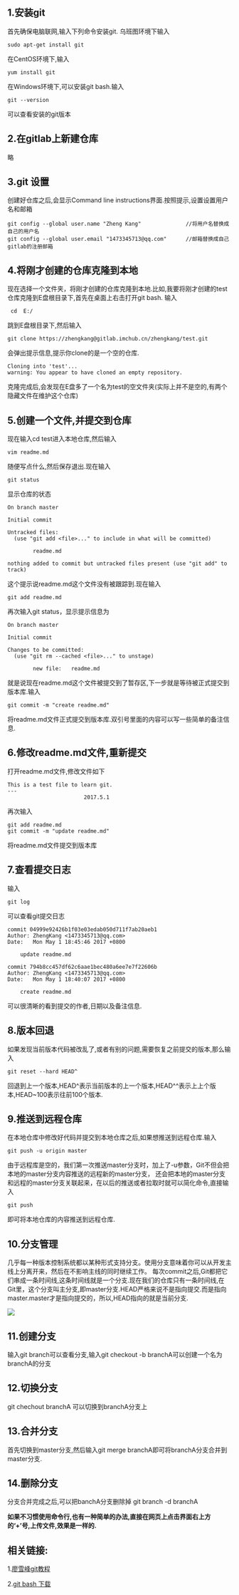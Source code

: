 1.安装git
---
首先确保电脑联网,输入下列命令安装git.
乌班图环境下输入
```
sudo apt-get install git
```
在CentOS环境下,输入
```
yum install git
```

在Windows环境下,可以安装git bash.输入
```
git --version
```
可以查看安装的git版本

2.在gitlab上新建仓库
---
略

3.git 设置
---
创建好仓库之后,会显示Command line instructions界面.按照提示,设置设置用户名和邮箱
```
git config --global user.name "Zheng Kang"              //将用户名替换成自己的用户名
git config --global user.email "1473345713@qq.com"      //邮箱替换成自己gitlab的注册邮箱
```
4.将刚才创建的仓库克隆到本地
---
现在选择一个文件夹，将刚才创建的仓库克隆到本地.比如,我要将刚才创建的test仓库克隆到E盘根目录下,首先在桌面上右击打开git bash.
输入
```
 cd  E:/
```
跳到E盘根目录下,然后输入
```
git clone https://zhengkang@gitlab.imchub.cn/zhengkang/test.git
```
会弹出提示信息,提示你clone的是一个空的仓库.
```
Cloning into 'test'...
warning: You appear to have cloned an empty repository.
```
克隆完成后,会发现在E盘多了一个名为test的空文件夹(实际上并不是空的,有两个隐藏文件在维护这个仓库)

5.创建一个文件,并提交到仓库
---
现在输入cd test进入本地仓库,然后输入
```
vim readme.md
```
随便写点什么,然后保存退出.现在输入
```
git status
```
显示仓库的状态
```
On branch master

Initial commit

Untracked files:
  (use "git add <file>..." to include in what will be committed)

        readme.md

nothing added to commit but untracked files present (use "git add" to track)

```
这个提示说readme.md这个文件没有被跟踪到.现在输入
```
git add readme.md
```
再次输入git status，显示提示信息为
```
On branch master

Initial commit

Changes to be committed:
  (use "git rm --cached <file>..." to unstage)

        new file:   readme.md

```
就是说现在readme.md这个文件被提交到了暂存区,下一步就是等待被正式提交到版本库.输入
```
git commit -m "create readme.md"
```
将readme.md文件正式提交到版本库.双引号里面的内容可以写一些简单的备注信息.

6.修改readme.md文件,重新提交
---
打开readme.md文件,修改文件如下
```
This is a test file to learn git.
---
                        2017.5.1
```
再次输入
```
git add readme.md
git commit -m "update readme.md"
```
将readme.md文件提交到版本库

7.查看提交日志
---
输入
```
git log 
```
可以查看git提交日志
```
commit 04999e92426b1f03e03edab050d711f7ab20aeb1
Author: ZhengKang <1473345713@qq.com>
Date:   Mon May 1 18:45:46 2017 +0800

    update readme.md

commit 794b8cc457df62c6aae1bec480a6ee7e7f22606b
Author: ZhengKang <1473345713@qq.com>
Date:   Mon May 1 18:40:07 2017 +0800

    create readme.md

```
可以很清晰的看到提交的作者,日期以及备注信息.

8.版本回退
---
如果发现当前版本代码被改乱了,或者有别的问题,需要恢复之前提交的版本,那么输入
```
git reset --hard HEAD^
```
回退到上一个版本,HEAD^表示当前版本的上一个版本,HEAD^^表示上上个版本,HEAD~100表示往前100个版本.

9.推送到远程仓库
---
在本地仓库中修改好代码并提交到本地仓库之后,如果想推送到远程仓库.输入
```
git push -u origin master
```
由于远程库是空的，我们第一次推送master分支时，加上了-u参数，Git不但会把本地的master分支内容推送的远程新的master分支，
还会把本地的master分支和远程的master分支关联起来，在以后的推送或者拉取时就可以简化命令,直接输入
```
git push
```
即可将本地仓库的内容推送到远程仓库.


10.分支管理
---
几乎每一种版本控制系统都以某种形式支持分支。使用分支意味着你可以从开发主线上分离开来，然后在不影响主线的同时继续工作。
每次commit之后,Git都把它们串成一条时间线,这条时间线就是一个分支.现在我们的仓库只有一条时间线,在Git里，这个分支叫主分支,即master分支.HEAD严格来说不是指向提交.而是指向master.master才是指向提交的，所以,HEAD指向的就是当前分支.

![](http://www.liaoxuefeng.com/files/attachments/0013849087937492135fbf4bbd24dfcbc18349a8a59d36d000/0)

11.创建分支
---
输入git branch可以查看分支,输入git checkout -b branchA可以创建一个名为branchA的分支

12.切换分支
---
git chechout branchA 可以切换到branchA分支上

13.合并分支
---
首先切换到master分支,然后输入git merge branchA即可将branchA分支合并到master分支.

14.删除分支
---
分支合并完成之后,可以把banchA分支删除掉
git branch -d branchA




**如果不习惯使用命令行,也有一种简单的办法,直接在网页上点击界面右上方的‘+’号,上传文件,效果是一样的.**

相关链接:
---


1.[廖雪峰git教程](http://www.liaoxuefeng.com/wiki/0013739516305929606dd18361248578c67b8067c8c017b000)

2.[git bash 下载](https://git-for-windows.github.io/)
